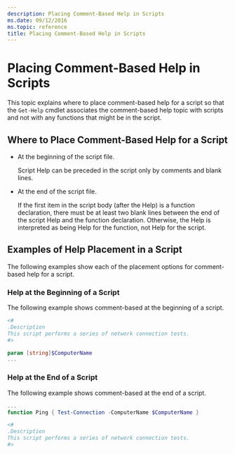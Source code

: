 ```yaml
---
description: Placing Comment-Based Help in Scripts
ms.date: 09/12/2016
ms.topic: reference
title: Placing Comment-Based Help in Scripts
---
```

# Placing Comment-Based Help in Scripts

This topic explains where to place comment-based help for a script so that the `Get-Help` cmdlet
associates the comment-based help topic with scripts and not with any functions that might be in the
script.

## Where to Place Comment-Based Help for a Script

- At the beginning of the script file.

  Script Help can be preceded in the script only by comments and blank lines.

- At the end of the script file.

  If the first item in the script body (after the Help) is a function declaration, there must be at
  least two blank lines between the end of the script Help and the function declaration. Otherwise,
  the Help is interpreted as being Help for the function, not Help for the script.

## Examples of Help Placement in a Script

The following examples show each of the placement options for comment-based help for a script.

### Help at the Beginning of a Script

The following example shows comment-based at the beginning of a script.

```powershell
<#
.Description
This script performs a series of network connection tests.
#>

param [string]$ComputerName
...
```

### Help at the End of a Script

 The following example shows comment-based at the end of a script.

```powershell
...
function Ping { Test-Connection -ComputerName $ComputerName }

<#
.Description
This script performs a series of network connection tests.
#>
```
